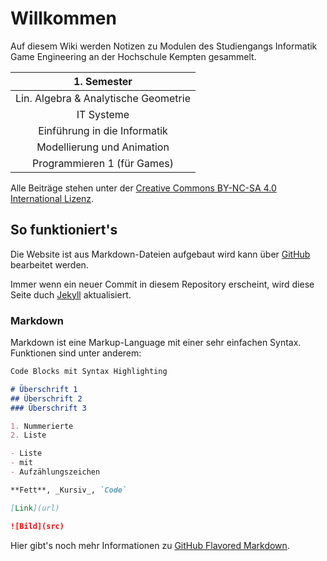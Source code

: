 # Willkommen

Auf diesem Wiki werden Notizen zu Modulen des Studiengangs Informatik Game Engineering an der Hochschule Kempten gesammelt.

| 1. Semester                          |
|:------------------------------------:|
| Lin. Algebra & Analytische Geometrie |
| IT Systeme                           |
| Einführung in die Informatik         |
| Modellierung und Animation           |
| Programmieren 1 (für Games)          |

Alle Beiträge stehen unter der [Creative Commons BY-NC-SA 4.0 International Lizenz](https://creativecommons.org/licenses/by-nc-sa/4.0/deed.de).

## So funktioniert's

Die Website ist aus Markdown-Dateien aufgebaut wird kann über [GitHub](https://github.com/GE-Kempten/Wiki/edit/master/index.md) bearbeitet werden.

Immer wenn ein neuer Commit in diesem Repository erscheint, wird diese Seite duch [Jekyll](https://jekyllrb.com/) aktualisiert.

### Markdown

Markdown ist eine Markup-Language mit einer sehr einfachen Syntax. Funktionen sind unter anderem:

```markdown
Code Blocks mit Syntax Highlighting

# Überschrift 1
## Überschrift 2
### Überschrift 3

1. Nummerierte
2. Liste

- Liste
- mit
- Aufzählungszeichen

**Fett**, _Kursiv_, `Code`

[Link](url)

![Bild](src)
```

Hier gibt's noch mehr Informationen zu [GitHub Flavored Markdown](https://guides.github.com/features/mastering-markdown/).
